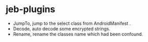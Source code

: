 # jeb-plugins

- JumpTo, jump to the select class from AndroidManifest .
- Decode, auto decode some encrypted strings.
- Rename, rename the classes name which had been confound.
